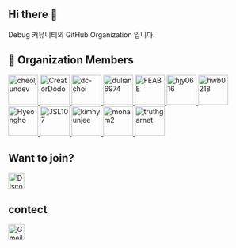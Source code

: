 
  ## Hi there 👋

  <!--

  **Here are some ideas to get you started:**

  🙋‍♀️ A short introduction - what is your organization all about?
  🌈 Contribution guidelines - how can the community get involved?
  👩‍💻 Useful resources - where can the community find your docs? Is there anything else the community should know?
  🍿 Fun facts - what does your team eat for breakfast?
  🧙 Remember, you can do mighty things with the power of [Markdown](https://docs.github.com/github/writing-on-github/getting-started-with-writing-and-formatting-on-github/basic-writing-and-formatting-syntax)
  -->
  Debug 커뮤니티의 GitHub Organization 입니다.

  ## 👥 Organization Members
  <a href="https://github.com/cheoljundev">
        <img src="https://avatars.githubusercontent.com/u/165401039?v=4" width="60" alt="cheoljundev" />
      </a>
<a href="https://github.com/CreatorDodo">
        <img src="https://avatars.githubusercontent.com/u/112838087?v=4" width="60" alt="CreatorDodo" />
      </a>
<a href="https://github.com/dc-choi">
        <img src="https://avatars.githubusercontent.com/u/57163578?v=4" width="60" alt="dc-choi" />
      </a>
<a href="https://github.com/dulian6974">
        <img src="https://avatars.githubusercontent.com/u/213153586?v=4" width="60" alt="dulian6974" />
      </a>
<a href="https://github.com/FEABE">
        <img src="https://avatars.githubusercontent.com/u/119119517?v=4" width="60" alt="FEABE" />
      </a>
<a href="https://github.com/hjy0616">
        <img src="https://avatars.githubusercontent.com/u/105771997?v=4" width="60" alt="hjy0616" />
      </a>
<a href="https://github.com/hwb0218">
        <img src="https://avatars.githubusercontent.com/u/52212226?v=4" width="60" alt="hwb0218" />
      </a>
<a href="https://github.com/Hyeongho">
        <img src="https://avatars.githubusercontent.com/u/26238393?v=4" width="60" alt="Hyeongho" />
      </a>
<a href="https://github.com/JSL107">
        <img src="https://avatars.githubusercontent.com/u/95362504?v=4" width="60" alt="JSL107" />
      </a>
<a href="https://github.com/kimhyunjee">
        <img src="https://avatars.githubusercontent.com/u/107829027?v=4" width="60" alt="kimhyunjee" />
      </a>
<a href="https://github.com/monam2">
        <img src="https://avatars.githubusercontent.com/u/138136517?v=4" width="60" alt="monam2" />
      </a>
<a href="https://github.com/truthgarnet">
        <img src="https://avatars.githubusercontent.com/u/57488270?v=4" width="60" alt="truthgarnet" />
      </a>

  ## Want to join?
  <a href="https://discord.gg/7sAYdbff">
    <img src="https://skillicons.dev/icons?i=discord" width="32" height="32" alt="Discord"/>
  </a>

  ## contect
  <a href="mailto:debug331@gmail.com">
    <img src="https://upload.wikimedia.org/wikipedia/commons/4/4e/Gmail_Icon.png" width="32" height="32" alt="Gmail"/>
  </a>
  